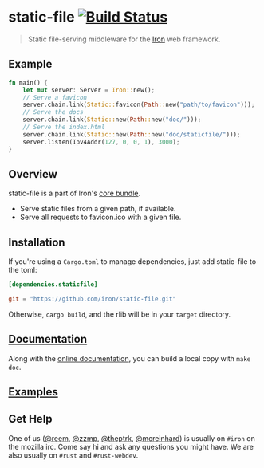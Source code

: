 static-file [![Build Status](https://secure.travis-ci.org/iron/static-file.png?branch=master)](https://travis-ci.org/iron/static-file)
====

> Static file-serving middleware for the [Iron](https://github.com/iron/iron) web framework.

## Example

```rust
fn main() {
    let mut server: Server = Iron::new();
    // Serve a favicon
    server.chain.link(Static::favicon(Path::new("path/to/favicon")));
    // Serve the docs
    server.chain.link(Static::new(Path::new("doc/")));
    // Serve the index.html
    server.chain.link(Static::new(Path::new("doc/staticfile/")));
    server.listen(Ipv4Addr(127, 0, 0, 1), 3000);
}
```

## Overview

static-file is a part of Iron's [core bundle](https://github.com/iron/core).

- Serve static files from a given path, if available.
- Serve all requests to favicon.ico with a given file.

## Installation

If you're using a `Cargo.toml` to manage dependencies, just add static-file to the toml:

```toml
[dependencies.staticfile]

git = "https://github.com/iron/static-file.git"
```

Otherwise, `cargo build`, and the rlib will be in your `target` directory.

## [Documentation](http://docs.ironframework.io/core/staticfile)

Along with the [online documentation](http://docs.ironframework.io/core/staticfile),
you can build a local copy with `make doc`.

## [Examples](/examples)

## Get Help

One of us ([@reem](https://github.com/reem/), [@zzmp](https://github.com/zzmp/),
[@theptrk](https://github.com/theptrk/), [@mcreinhard](https://github.com/mcreinhard))
is usually on `#iron` on the mozilla irc. Come say hi and ask any questions you might have.
We are also usually on `#rust` and `#rust-webdev`.
